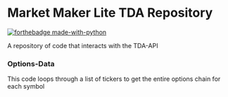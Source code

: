 # Market Maker Lite TDA Repository
<!-- 
[![Website](https://cldup.com/dTxpPi9lDf.thumb.png)](https://nodesource.com/products/nsolid)
-->
[![forthebadge made-with-python](http://ForTheBadge.com/images/badges/made-with-python.svg)](https://www.python.org/)

A repository of code that interacts with the TDA-API

### Options-Data
This code loops through a list of tickers to get the entire options chain for each symbol
